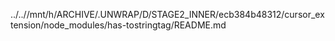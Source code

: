 ../..//mnt/h/ARCHIVE/.UNWRAP/D/STAGE2_INNER/ecb384b48312/cursor_extension/node_modules/has-tostringtag/README.md